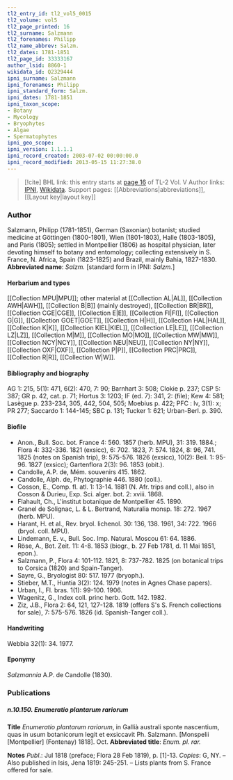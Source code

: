 ```yaml
---
tl2_entry_id: tl2_vol5_0015
tl2_volume: vol5
tl2_page_printed: 16
tl2_surname: Salzmann
tl2_forenames: Philipp
tl2_name_abbrev: Salzm.
tl2_dates: 1781-1851
tl2_page_id: 33333167
author_lsid: 8860-1
wikidata_id: Q2329444
ipni_surname: Salzmann
ipni_forenames: Philipp
ipni_standard_form: Salzm.
ipni_dates: 1781-1851
ipni_taxon_scope: 
- Botany
- Mycology
- Bryophytes
- Algae
- Spermatophytes
ipni_geo_scope: 
ipni_version: 1.1.1.1
ipni_record_created: 2003-07-02 00:00:00.0
ipni_record_modified: 2013-05-15 11:27:38.0
---
```


> [!cite] BHL link: this entry starts at [page 16](https://www.biodiversitylibrary.org/page/33333167) of TL-2 Vol. V
> Author links: [IPNI](https://www.ipni.org/a/8860-1), [Wikidata](https://www.wikidata.org/wiki/Q2329444). Support pages: [[Abbreviations|abbreviations]], [[Layout key|layout key]]

### Author

Salzmann, Philipp (1781-1851), German (Saxonian) botanist; studied medicine at Göttingen (1800-1801), Wien (1801-1803), Halle (1803-1805), and Paris (1805); settled in Montpellier (1806) as hospital physician, later devoting himself to botany and entomology; collecting extensively in S. France, N. Africa, Spain (1823-1825) and Brazil, mainly Bahia, 1827-1830. 
**Abbreviated name**: *Salzm.* \[standard form in IPNI: *Salzm.*\]

#### Herbarium and types

[[Collection MPU|MPU]]; other material at [[Collection AL|AL]], [[Collection AWH|AWH]], [[Collection B|B]] (mainly destroyed), [[Collection BR|BR]], [[Collection CGE|CGE]], [[Collection E|E]], [[Collection FI|FI]], [[Collection G|G]], [[Collection GOET|GOET]], [[Collection H|H]], [[Collection HAL|HAL]], [[Collection K|K]], [[Collection KIEL|KIEL]], [[Collection LE|LE]], [[Collection LZ|LZ]], [[Collection M|M]], [[Collection MO|MO]], [[Collection MW|MW]], [[Collection NCY|NCY]], [[Collection NEU|NEU]], [[Collection NY|NY]], [[Collection OXF|OXF]], [[Collection P|P]], [[Collection PRC|PRC]], [[Collection R|R]], [[Collection W|W]].

#### Bibliography and biography

AG 1: 215, 5(1): 471, 6(2): 470, 7: 90; Barnhart 3: 508; Clokie p. 237; CSP 5: 387; GR p. 42, cat. p. 71; Hortus 3: 1203; IF (ed. 7): 341, 2: (file); Kew 4: 581; Lasègue p. 233-234, 305, 442, 504, 505; Moebius p. 422; PFC : lv, 3(1): x; PR 277; Saccardo 1: 144-145; SBC p. 131; Tucker 1: 621; Urban-Berl. p. 390.

#### Biofile

- Anon., Bull. Soc. bot. France 4: 560. 1857 (herb. MPU), 31: 319. 1884.; Flora 4: 332-336. 1821 (exsicc), 6: 702. 1823, 7: 574. 1824, 8: 96, 741. 1825 (notes on Spanish trip), 9: 575-576. 1826 (exsicc), 10(2): Beil. 1: 95-96. 1827 (exsicc); Gartenflora 2(3): 96. 1853 (obit.).
- Candolle, A.P. de, Mém. souvenirs 415. 1862.
- Candolle, Alph. de, Phytographie 446. 1880 (coll.).
- Cosson, E., Comp. fl. atl. 1: 13-14. 1881 (N. Afr. trips and coll.), also in Cosson & Durieu, Exp. Sci. alger. bot. 2: xviii. 1868.
- Flahault, Ch., L'institut botanique de Montpellier 45. 1890.
- Granel de Solignac, L. & L. Bertrand, Naturalia monsp. 18: 272. 1967 (herb. MPU).
- Harant, H. et al., Rev. bryol. lichenol. 30: 136, 138. 1961, 34: 722. 1966 (bryol. coll. MPU).
- Lindemann, E. v., Bull. Soc. Imp. Natural. Moscou 61: 64. 1886.
- Röse, A., Bot. Zeit. 11: 4-8. 1853 (biogr., b. 27 Feb 1781, d. 11 Mai 1851, epon.).
- Salzmann, P., Flora 4: 101-112. 1821, 8: 737-782. 1825 (on botanical trips to Corsica (1820) and Spain-Tanger).
- Sayre, G., Bryologist 80: 517. 1977 (bryoph.).
- Stieber, M.T., Huntia 3(2): 124. 1979 (notes in Agnes Chase papers).
- Urban, I., Fl. bras. 1(1): 99-100. 1906.
- Wagenitz, G., Index coll. princ herb. Gott. 142. 1982.
- Ziz, J.B., Flora 2: 64, 121, 127-128. 1819 (offers S's S. French collections for sale), 7: 575-576. 1826 (id. Spanish-Tanger coll.).

#### Handwriting

Webbia 32(1): 34. 1977.

#### Eponymy

*Salzmannia* A.P. de Candolle (1830).

### Publications

##### n.10.150. Enumeratio plantarum rariorum

**Title**
*Enumeratio plantarum rariorum*, in Gallià australi sponte nascentium, quas in usum botanicorum legit et exsiccavit Ph. Salzmann. \[Monspelii \[Montpellier\] (Fontenay) 1818\]. Oct.
**Abbreviated title**: *Enum. pl. rar.*

**Notes**
*Publ*.: Jul 1818 (preface; Flora 28 Feb 1819), p. \[1\]-13. *Copies*: G, NY. – Also published in Isis, Jena 1819: 245-251. – Lists plants from S. France offered for sale.

